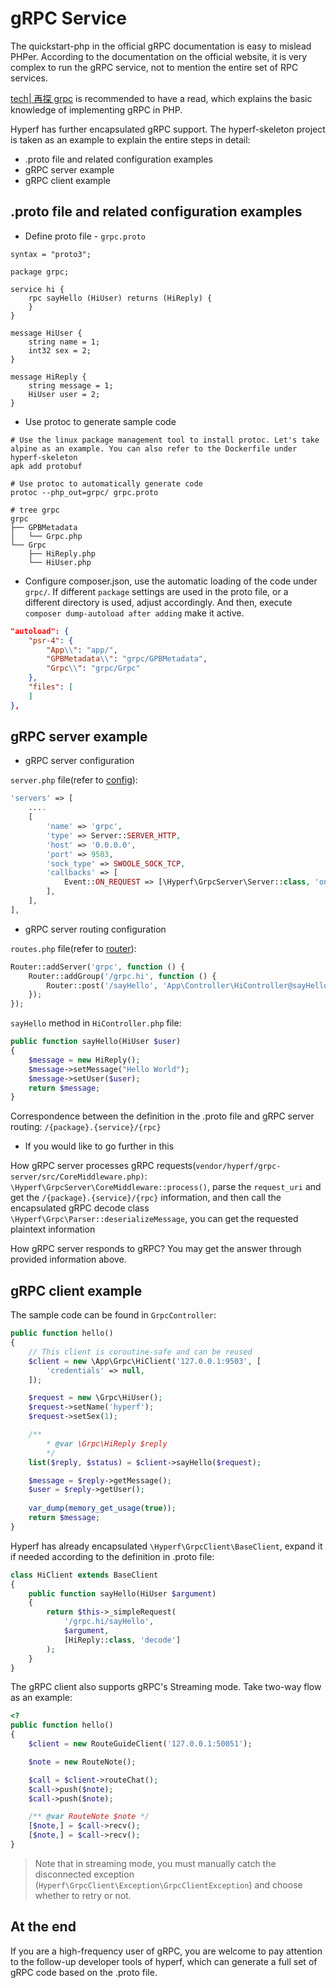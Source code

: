 # gRPC Service

The quickstart-php in the official gRPC documentation is easy to mislead PHPer. According to the documentation on the official website, it is very complex to run the gRPC service, not to mention the entire set of RPC services.

[tech| 再探 grpc](https://www.jianshu.com/p/f3221df39e6f) is recommended to have a read, which explains the basic knowledge of implementing gRPC in PHP.

Hyperf has further encapsulated gRPC support. The hyperf-skeleton project is taken as an example to explain the entire steps in detail:

- .proto file and related configuration examples
- gRPC server example
- gRPC client example

## .proto file and related configuration examples

- Define proto file - `grpc.proto`

```proto3
syntax = "proto3";

package grpc;

service hi {
    rpc sayHello (HiUser) returns (HiReply) {
    }
}

message HiUser {
    string name = 1;
    int32 sex = 2;
}

message HiReply {
    string message = 1;
    HiUser user = 2;
}
```

- Use protoc to generate sample code

```
# Use the linux package management tool to install protoc. Let's take alpine as an example. You can also refer to the Dockerfile under hyperf-skeleton
apk add protobuf

# Use protoc to automatically generate code
protoc --php_out=grpc/ grpc.proto

# tree grpc
grpc
├── GPBMetadata
│   └── Grpc.php
└── Grpc
    ├── HiReply.php
    └── HiUser.php
```

- Configure composer.json, use the automatic loading of the code under `grpc/`. If different `package` settings are used in the proto file, or a different directory is used, adjust accordingly. And then, execute `composer dump-autoload after adding` make it active.

```json
"autoload": {
    "psr-4": {
        "App\\": "app/",
        "GPBMetadata\\": "grpc/GPBMetadata",
        "Grpc\\": "grpc/Grpc"
    },
    "files": [
    ]
},
```

## gRPC server example

- gRPC server configuration

`server.php` file(refer to [config](zh-cn/config.md)):

```php
'servers' => [
    ....
    [
        'name' => 'grpc',
        'type' => Server::SERVER_HTTP,
        'host' => '0.0.0.0',
        'port' => 9503,
        'sock_type' => SWOOLE_SOCK_TCP,
        'callbacks' => [
            Event::ON_REQUEST => [\Hyperf\GrpcServer\Server::class, 'onRequest'],
        ],
    ],
],
```

- gRPC server routing configuration

`routes.php` file(refer to [router](zh-cn/router.md)):

```php
Router::addServer('grpc', function () {
    Router::addGroup('/grpc.hi', function () {
        Router::post('/sayHello', 'App\Controller\HiController@sayHello');
    });
});
```

`sayHello` method in `HiController.php` file:

```php
public function sayHello(HiUser $user) 
{
    $message = new HiReply();
    $message->setMessage("Hello World");
    $message->setUser($user);
    return $message;
}

```

Correspondence between the definition in the .proto file and gRPC server routing: `/{package}.{service}/{rpc}`

- If you would like to go further in this

How gRPC server processes gRPC requests(`vendor/hyperf/grpc-server/src/CoreMiddleware.php)`: `\Hyperf\GrpcServer\CoreMiddleware::process()`, parse the `request_uri` and get the `/{package}.{service}/{rpc}` information, and then call the encapsulated gRPC decode class `\Hyperf\Grpc\Parser::deserializeMessage`, you can get the requested plaintext information

How gRPC server responds to gRPC? You may get the answer through provided information above.

## gRPC client example

The sample code can be found in `GrpcController`:

```php
public function hello()
{
    // This client is coroutine-safe and can be reused
    $client = new \App\Grpc\HiClient('127.0.0.1:9503', [
        'credentials' => null,
    ]);

    $request = new \Grpc\HiUser();
    $request->setName('hyperf');
    $request->setSex(1);

    /**
        * @var \Grpc\HiReply $reply
        */
    list($reply, $status) = $client->sayHello($request);

    $message = $reply->getMessage();
    $user = $reply->getUser();
    
    var_dump(memory_get_usage(true));
    return $message;
}
```

Hyperf has already encapsulated `\Hyperf\GrpcClient\BaseClient`, expand it if needed according to the definition in .proto file:

```php
class HiClient extends BaseClient
{
    public function sayHello(HiUser $argument)
    {
        return $this->_simpleRequest(
            '/grpc.hi/sayHello',
            $argument,
            [HiReply::class, 'decode']
        );
    }
}
```

The gRPC client also supports gRPC's Streaming mode. Take two-way flow as an example:

```php
<?
public function hello()
{
    $client = new RouteGuideClient('127.0.0.1:50051');

    $note = new RouteNote();

    $call = $client->routeChat();
    $call->push($note);
    $call->push($note);

    /** @var RouteNote $note */
    [$note,] = $call->recv();
    [$note,] = $call->recv();
}
```

> Note that in streaming mode, you must manually catch the disconnected exception (`Hyperf\GrpcClient\Exception\GrpcClientException`) and choose whether to retry or not.

## At the end

If you are a high-frequency user of gRPC, you are welcome to pay attention to the follow-up developer tools of hyperf, which can generate a full set of gRPC code based on the .proto file.

